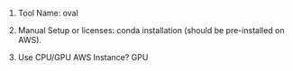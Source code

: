 1. Tool Name: oval

2. Manual Setup or licenses: conda installation (should be pre-installed on AWS).

3. Use CPU/GPU AWS Instance? GPU